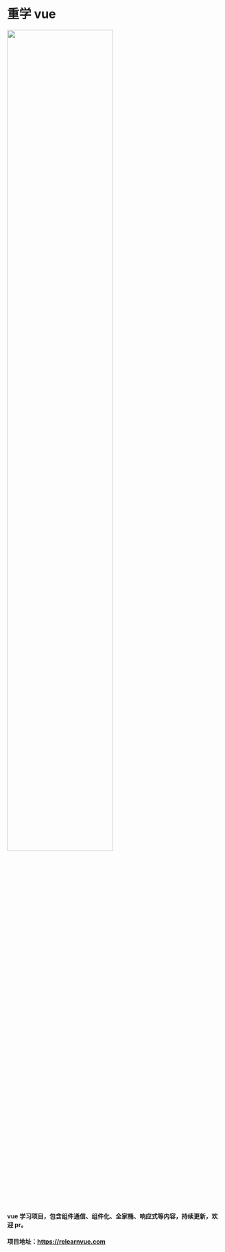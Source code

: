 # 重学 vue

<img src="https://relearnvue.com/static/logo.svg" style="width: 70%">

#### vue 学习项目，包含组件通信、组件化、全家桶、响应式等内容，持续更新，欢迎 pr。

#### 项目地址：https://relearnvue.com
